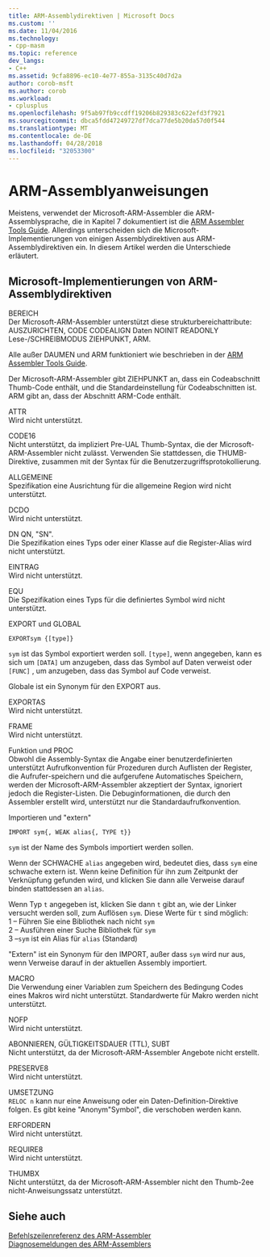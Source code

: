 ```yaml
---
title: ARM-Assemblydirektiven | Microsoft Docs
ms.custom: ''
ms.date: 11/04/2016
ms.technology:
- cpp-masm
ms.topic: reference
dev_langs:
- C++
ms.assetid: 9cfa8896-ec10-4e77-855a-3135c40d7d2a
author: corob-msft
ms.author: corob
ms.workload:
- cplusplus
ms.openlocfilehash: 9f5ab97fb9ccdff19206b829383c622efd3f7921
ms.sourcegitcommit: dbca5fdd47249727df7dca77de5b20da57d0f544
ms.translationtype: MT
ms.contentlocale: de-DE
ms.lasthandoff: 04/28/2018
ms.locfileid: "32053300"
---
```

# <a name="arm-assembler-directives"></a>ARM-Assemblyanweisungen
Meistens, verwendet der Microsoft-ARM-Assembler die ARM-Assemblysprache, die in Kapitel 7 dokumentiert ist die [ARM Assembler Tools Guide](http://go.microsoft.com/fwlink/p/?linkid=246102). Allerdings unterscheiden sich die Microsoft-Implementierungen von einigen Assemblydirektiven aus ARM-Assemblydirektiven ein. In diesem Artikel werden die Unterschiede erläutert.  
  
## <a name="microsoft-implementations-of-arm-assembly-directives"></a>Microsoft-Implementierungen von ARM-Assemblydirektiven  
 BEREICH  
 Der Microsoft-ARM-Assembler unterstützt diese strukturbereichattribute: AUSZURICHTEN, CODE CODEALIGN Daten NOINIT READONLY Lese-/SCHREIBMODUS ZIEHPUNKT, ARM.  
  
 Alle außer DAUMEN und ARM funktioniert wie beschrieben in der [ARM Assembler Tools Guide](http://go.microsoft.com/fwlink/p/?linkid=246102).  
  
 Der Microsoft-ARM-Assembler gibt ZIEHPUNKT an, dass ein Codeabschnitt Thumb-Code enthält, und die Standardeinstellung für Codeabschnitten ist.  ARM gibt an, dass der Abschnitt ARM-Code enthält.  
  
 ATTR  
 Wird nicht unterstützt.  
  
 CODE16  
 Nicht unterstützt, da impliziert Pre-UAL Thumb-Syntax, die der Microsoft-ARM-Assembler nicht zulässt.  Verwenden Sie stattdessen, die THUMB-Direktive, zusammen mit der Syntax für die Benutzerzugriffsprotokollierung.  
  
 ALLGEMEINE  
 Spezifikation eine Ausrichtung für die allgemeine Region wird nicht unterstützt.  
  
 DCDO  
 Wird nicht unterstützt.  
  
 DN QN, "SN".  
 Die Spezifikation eines Typs oder einer Klasse auf die Register-Alias wird nicht unterstützt.  
  
 EINTRAG  
 Wird nicht unterstützt.  
  
 EQU  
 Die Spezifikation eines Typs für die definiertes Symbol wird nicht unterstützt.  
  
 EXPORT und GLOBAL  
 ```  
EXPORTsym {[type]}  
```  
  
 `sym` ist das Symbol exportiert werden soll.  `[type]`, wenn angegeben, kann es sich um `[DATA]` um anzugeben, dass das Symbol auf Daten verweist oder `[FUNC]` , um anzugeben, dass das Symbol auf Code verweist.  
  
 Globale ist ein Synonym für den EXPORT aus.  
  
 EXPORTAS  
 Wird nicht unterstützt.  
  
 FRAME  
 Wird nicht unterstützt.  
  
 Funktion und PROC  
 Obwohl die Assembly-Syntax die Angabe einer benutzerdefinierten unterstützt Aufrufkonvention für Prozeduren durch Auflisten der Register, die Aufrufer-speichern und die aufgerufene Automatisches Speichern, werden der Microsoft-ARM-Assembler akzeptiert der Syntax, ignoriert jedoch die Register-Listen.  Die Debuginformationen, die durch den Assembler erstellt wird, unterstützt nur die Standardaufrufkonvention.  
  
 Importieren und "extern"  
 ```  
IMPORT sym{, WEAK alias{, TYPE t}}  
```  
  
 `sym` ist der Name des Symbols importiert werden sollen.  
  
 Wenn der SCHWACHE `alias` angegeben wird, bedeutet dies, dass `sym` eine schwache extern ist. Wenn keine Definition für ihn zum Zeitpunkt der Verknüpfung gefunden wird, und klicken Sie dann alle Verweise darauf binden stattdessen an `alias`.  
  
 Wenn Typ `t` angegeben ist, klicken Sie dann `t` gibt an, wie der Linker versucht werden soll, zum Auflösen `sym`.  Diese Werte für `t` sind möglich:   
1 – Führen Sie eine Bibliothek nach nicht `sym`  
2 – Ausführen einer Suche Bibliothek für `sym`  
3 –`sym` ist ein Alias für `alias` (Standard)  
  
 "Extern" ist ein Synonym für den IMPORT, außer dass `sym` wird nur aus, wenn Verweise darauf in der aktuellen Assembly importiert.  
  
 MACRO  
 Die Verwendung einer Variablen zum Speichern des Bedingung Codes eines Makros wird nicht unterstützt. Standardwerte für Makro werden nicht unterstützt.  
  
 NOFP  
 Wird nicht unterstützt.  
  
 ABONNIEREN, GÜLTIGKEITSDAUER (TTL), SUBT  
 Nicht unterstützt, da der Microsoft-ARM-Assembler Angebote nicht erstellt.  
  
 PRESERVE8  
 Wird nicht unterstützt.  
  
 UMSETZUNG  
 `RELOC n` kann nur eine Anweisung oder ein Daten-Definition-Direktive folgen. Es gibt keine "Anonym"Symbol", die verschoben werden kann.  
  
 ERFORDERN  
 Wird nicht unterstützt.  
  
 REQUIRE8  
 Wird nicht unterstützt.  
  
 THUMBX  
 Nicht unterstützt, da der Microsoft-ARM-Assembler nicht den Thumb-2ee nicht-Anweisungssatz unterstützt.  
  
## <a name="see-also"></a>Siehe auch  
 [Befehlszeilenreferenz des ARM-Assembler](../../assembler/arm/arm-assembler-command-line-reference.md)   
 [Diagnosemeldungen des ARM-Assemblers](../../assembler/arm/arm-assembler-diagnostic-messages.md)